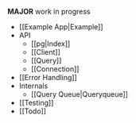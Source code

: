 __MAJOR__ work in progress

* [[Example App|Example]]
* API
    * [[pg|Index]]
    * [[Client]]
    * [[Query]]
    * [[Connection]]
* [[Error Handling]]
* Internals
  * [[Query Queue|Queryqueue]]
* [[Testing]]
* [[Todo]]